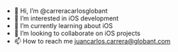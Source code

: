 - 👋 Hi, I’m @carreracarlosglobant
- 👀 I’m interested in iOS development
- 🌱 I’m currently learning about iOS
- 💞️ I’m looking to collaborate on iOS projects
- 📫 How to reach me juancarlos.carrera@globant.com

<!---
carreracarlosglobant/carreracarlosglobant is a ✨ special ✨ repository because its `README.md` (this file) appears on your GitHub profile.
You can click the Preview link to take a look at your changes.
--->
